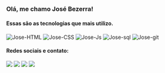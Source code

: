 ### Olá, me chamo José Bezerra!

#### Essas são as tecnologias que mais utilizo.

<div style="display: inline_block">
  <img align="center" alt="Jose-HTML" src="https://img.shields.io/badge/HTML5-E34F26?style=for-the-badge&logo=html5&logoColor=white">
  <img align="center" alt="Jose-CSS" src="https://img.shields.io/badge/CSS3-1572B6?style=for-the-badge&logo=css3&logoColor=white">
  <img align="center" alt="Jose-Js" src="https://img.shields.io/badge/JavaScript-F7DF1E?style=for-the-badge&logo=javascript&logoColor=black">
  <img align="center" alt="Jose-sql" src="https://img.shields.io/badge/MySQL-005C84?style=for-the-badge&logo=mysql&logoColor=white">
  <img align="center" alt="Jose-git" src="https://img.shields.io/badge/GIT-E44C30?style=for-the-badge&logo=git&logoColor=white">
</div>

<!--#
![Anurag's GitHub stats](https://github-readme-stats.vercel.app/api?username=josebezerraf&show_icons=true&theme=radical)
[![Top Langs](https://github-readme-stats.vercel.app/api/top-langs/?username=josebezerraf&layout=compact&theme=radical)](https://github.com/josebezerraf/github-readme-stats)
-->
#### Redes sociais e contato:

<div style="display: inline_block">
  <a href="https://www.linkedin.com/in/jos%C3%A9-bezerra-a123674a?lipi=urn%3Ali%3Apage%3Ad_flagship3_profile_view_base_contact_details%3BREo2Gq%2BXSKq6wZcvEOgJ9A%3D%3D" target="_blank"><img src="https://img.shields.io/badge/LinkedIn-0077B5?style=for-the-badge&logo=linkedin&logoColor=white" target="_blank"></a> 
  <a href="https://www.instagram.com/jose_bezerraf/" target="_blank"><img src="https://img.shields.io/badge/Instagram-E4405F?style=for-the-badge&logo=instagram&logoColor=white" target="_blank"></a>
  <a href="https://www.facebook.com/josebezerra.filho.1?mibextid=ZbWKwL" target="_blank"><img src="https://img.shields.io/badge/Facebook-1877F2?style=for-the-badge&logo=facebook&logoColor=white" target="_blank"></a>
  <a href = "mailto:josebezerra14@gmail.com"><img src="https://img.shields.io/badge/Gmail-D14836?style=for-the-badge&logo=gmail&logoColor=white" target="_blank"></a>
</div>
